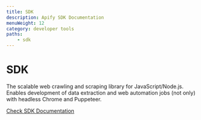 ```yaml
---
title: SDK
description: Apify SDK Documentation
menuWeight: 12
category: developer tools
paths:
    - sdk
---
```


# [](./SDK)SDK

The scalable web crawling and scraping library for JavaScript/Node.js. Enables development of data extraction and web automation jobs (not only) with headless Chrome and Puppeteer.

[Check SDK Documentation](https://sdk.apify.com/)

